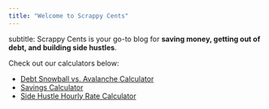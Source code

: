 ```yaml
---
title: "Welcome to Scrappy Cents"
---
```


subtitle: Scrappy Cents is your go-to blog for **saving money, getting out of debt, and building side hustles**.  

Check out our calculators below:  

- [Debt Snowball vs. Avalanche Calculator](/calculators/debt.html)  
- [Savings Calculator](/calculators/savings.html)  
- [Side Hustle Hourly Rate Calculator](/calculators/sidehustle.html)

